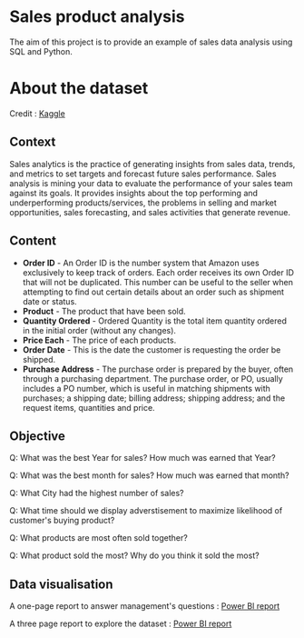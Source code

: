 # Sales product analysis

The aim of this project is to provide an example of sales data analysis using SQL and Python. 

# About the dataset

Credit : [Kaggle](https://www.kaggle.com/datasets/knightbearr/sales-product-data)

## Context

Sales analytics is the practice of generating insights from sales data, trends, and metrics to set targets and forecast future sales performance. Sales analysis is mining your data to evaluate the performance of your sales team against its goals. It provides insights about the top performing and underperforming products/services, the problems in selling and market opportunities, sales forecasting, and sales activities that generate revenue.

## Content

- **Order ID** - An Order ID is the number system that Amazon uses exclusively to keep track of orders. Each order receives its own Order ID that will not be duplicated. This number can be useful to the seller when attempting to find out certain details about an order such as shipment date or status.
- **Product** - The product that have been sold.
- **Quantity Ordered** - Ordered Quantity is the total item quantity ordered in the initial order (without any changes).
- **Price Each** - The price of each products.
- **Order Date** - This is the date the customer is requesting the order be shipped.
- **Purchase Address** - The purchase order is prepared by the buyer, often through a purchasing department. The purchase order, or PO, usually includes a PO number, which is useful in matching shipments with purchases; a shipping date; billing address; shipping address; and the request items, quantities and price.

## Objective

Q: What was the best Year for sales? How much was earned that Year?

Q: What was the best month for sales? How much was earned that month?

Q: What City had the highest number of sales?

Q: What time should we display adverstisement to maximize likelihood of customer's buying product?

Q: What products are most often sold together?

Q: What product sold the most? Why do you think it sold the most?

## Data visualisation

A one-page report to answer management's questions : [Power BI report](https://app.powerbi.com/view?r=eyJrIjoiMjc4NmFkNDQtYTZhZC00ZTkyLTk3YWMtYTk5ZTUwMmY1MmMxIiwidCI6ImFkMDI4YTY2LTBkNzctNGRmMC04NjVhLWZlNmQxNTRlOTE2NCJ9)

A three page report to explore the dataset : [Power BI report](https://app.powerbi.com/view?r=eyJrIjoiOWRmMmVhYjktYjZkYS00NTgyLWEzODAtNDI0MDNmNTI4NDAzIiwidCI6ImFkMDI4YTY2LTBkNzctNGRmMC04NjVhLWZlNmQxNTRlOTE2NCJ9&pageName=ReportSection6696a30a5c26e5e45c58)
